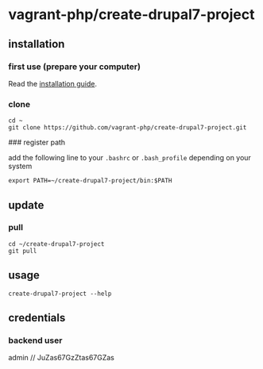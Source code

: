 # vagrant-php/create-drupal7-project

## installation

### first use (prepare your computer)

Read the [installation guide][1].

### clone

```{.sh}
cd ~
git clone https://github.com/vagrant-php/create-drupal7-project.git
```

### register path

add the following line to your `.bashrc` or `.bash_profile` depending on your system

```{.sh}
export PATH=~/create-drupal7-project/bin:$PATH
```

## update

### pull
```{.sh}
cd ~/create-drupal7-project
git pull
```

## usage

```{.sh}
create-drupal7-project --help
```

## credentials

### backend user

admin // JuZas67GzZtas67GZas

[1]: https://github.com/vagrant-php/doc
